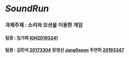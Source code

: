 # *SoundRun*
### 과제주제 : 소리와 모션을 이용한 게임
#### 팀장 : 임가희 [IGH20193341]
#### 팀원 : 김민석 [20173304] 장영선 [Jang0seon] 주연하 [20193347]



[IGH20193341]: <https://github.com/IGH20193341>
[20173304]: <https://github.com/20173304>
[Jang0seon]: <https://github.com/Jang0seon>
[20193347]: <https://github.com/20193347>
